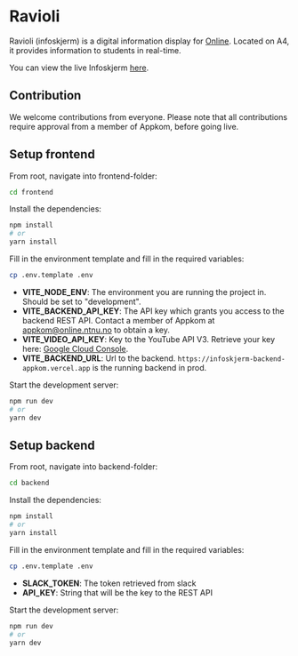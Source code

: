 # Ravioli

Ravioli (infoskjerm) is a digital information display for [Online](https://online.ntnu.no/). Located on A4, it provides information to students in real-time.

You can view the live Infoskjerm [here](https://infoskjerm-online.vercel.app/).

## Contribution

We welcome contributions from everyone. Please note that all contributions require approval from a member of Appkom, before going live.

## Setup frontend

From root, navigate into frontend-folder:

```bash
cd frontend
```

Install the dependencies:

```bash
npm install
# or
yarn install
```

Fill in the environment template and fill in the required variables:

```bash
cp .env.template .env
```

- **VITE_NODE_ENV**: The environment you are running the project in. Should be set to "development".
- **VITE_BACKEND_API_KEY**: The API key which grants you access to the backend REST API. Contact a member of Appkom at [appkom@online.ntnu.no](mailto:appkom@online.ntnu.no) to obtain a key.
- **VITE_VIDEO_API_KEY**: Key to the YouTube API V3. Retrieve your key here: [Google Cloud Console](https://console.cloud.google.com/apis/library/youtube.googleapis.com).
- **VITE_BACKEND_URL**: Url to the backend. `https://infoskjerm-backend-appkom.vercel.app` is the running backend in prod.


Start the development server:

```bash
npm run dev
# or
yarn dev
```

## Setup backend

From root, navigate into backend-folder:

```bash
cd backend
```

Install the dependencies:

```bash
npm install
# or
yarn install
```

Fill in the environment template and fill in the required variables:

```bash
cp .env.template .env
```

- **SLACK_TOKEN**: The token retrieved from slack
- **API_KEY**: String that will be the key to the REST API


Start the development server:

```bash
npm run dev
# or
yarn dev
```
